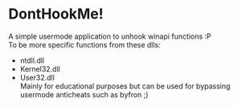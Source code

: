 # DontHookMe!
A simple usermode application to unhook winapi functions :P<br>
To be more specific functions from these dlls:<br>
- ntdll.dll
- Kernel32.dll
- User32.dll<br>
Mainly for educational purposes but can be used for bypassing usermode anticheats such as byfron ;)
